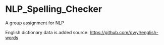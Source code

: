# NLP_Spelling_Checker
A group assignment for NLP

English dictionary data is added 
source: https://github.com/dwyl/english-words
